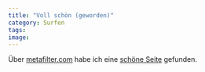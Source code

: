```yaml
---
title: "Voll schön (geworden)"
category: Surfen
tags: 
image: 
---
```


Über [metafilter.com](http://www.metafilter.com/73536/You-are-beautiful) habe ich eine [schöne Seite](http://www.you-are-beautiful.com/) gefunden.